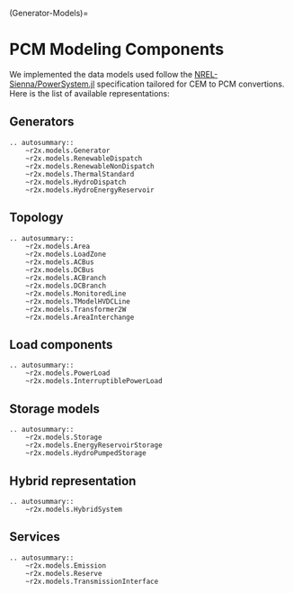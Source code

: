 (Generator-Models)=
# PCM Modeling Components

We implemented the data models used follow the
[NREL-Sienna/PowerSystem.jl](https://github.com/NREL-Sienna/PowerSystems.jl)
specification tailored for CEM to PCM convertions.
Here is the list of available representations:

## Generators
```{eval-rst}
.. autosummary::
    ~r2x.models.Generator
    ~r2x.models.RenewableDispatch
    ~r2x.models.RenewableNonDispatch
    ~r2x.models.ThermalStandard
    ~r2x.models.HydroDispatch
    ~r2x.models.HydroEnergyReservoir

```

## Topology
```{eval-rst}
.. autosummary::
    ~r2x.models.Area
    ~r2x.models.LoadZone
    ~r2x.models.ACBus
    ~r2x.models.DCBus
    ~r2x.models.ACBranch
    ~r2x.models.DCBranch
    ~r2x.models.MonitoredLine
    ~r2x.models.TModelHVDCLine
    ~r2x.models.Transformer2W
    ~r2x.models.AreaInterchange
```

## Load components
```{eval-rst}
.. autosummary::
    ~r2x.models.PowerLoad
    ~r2x.models.InterruptiblePowerLoad
```

## Storage models
```{eval-rst}
.. autosummary::
    ~r2x.models.Storage
    ~r2x.models.EnergyReservoirStorage
    ~r2x.models.HydroPumpedStorage
```

## Hybrid representation
```{eval-rst}
.. autosummary::
    ~r2x.models.HybridSystem
```

## Services
```{eval-rst}
.. autosummary::
    ~r2x.models.Emission
    ~r2x.models.Reserve
    ~r2x.models.TransmissionInterface
```
